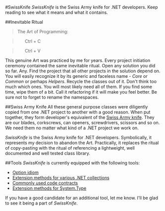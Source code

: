 #SwissKnife
*SwissKnife* is the Swiss Army knife for .NET developers. Keep reading to see what it means and what it contains.

##Inevitable Ritual
>The Art of Programming:

> &nbsp;&nbsp;&nbsp;&nbsp;&nbsp;&nbsp;Ctrl + C

> &nbsp;&nbsp;&nbsp;&nbsp;&nbsp;&nbsp;Ctrl + V

This genuine Art was practiced by me for years. Every project initiation ceremony contained the same inevitable ritual. Open any solution you did so far. Any. Find the project that all other projects in the solution depend on. You will easily recognize it by its generic and faceless name - *Core* or *Common* or perhaps *Helpers*. Recycle the classes out of it. Don't think too much which ones. You will most likely need all of them. If you find some time, wipe them of a bit. Call it refactoring if it will make you feel better. Be sure not to forget to rename the namespaces.

##Swiss Army Knife
All these general purpose classes were diligently copied from one .NET project to another with a good reason. When put together, they form developer's equivalent of the [Swiss Army knife](https://en.wikipedia.org/wiki/Swiss_Army_knife). They are our blades, corkscrews, can openers, screwdrivers, scissors and so on. We need them no matter what kind of a .NET project we work on.

*SwissKnife* is the Swiss Army knife for .NET developers. Symbolically, it represents my decision to abandon the Art. Practically, it replaces the ritual of copy-pasting with the ritual of referencing a lightweight, well documented and well tested class library.

##Tools
*SwissKnife* is currently equipped with the following tools:

* [Option idiom](Projects/SwissKnife/Idioms/Option.cs)
* [Extension methods for various .NET collections](Projects/SwissKnife/Collections/CollectionExtensions.cs)
* [Commonly used code contracts](Projects/SwissKnife/Diagnostics/Contracts)
* [Extension methods for System.Type](Projects/TypeExtensions.cs)

If you have a good candidate for an additional tool, let me know. I'll be glad to see it being a part of *SwissKnife*.